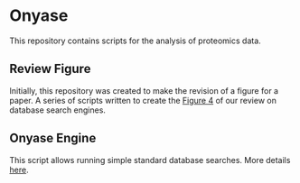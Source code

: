 # Onyase

This repository contains scripts for the analysis of proteomics data.

## Review Figure

Initially, this repository was created to make the revision of a figure for a paper. A series of scripts written to create the [Figure 4](review_figure/review_figure.md) of our review on database search engines.

## Onyase Engine

This script allows running simple standard database searches. More details [here](engine/engine.md).
